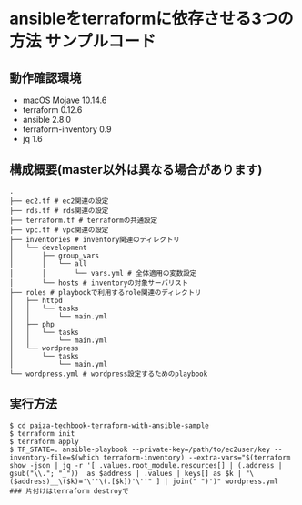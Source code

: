 # ansibleをterraformに依存させる3つの方法 サンプルコード

## 動作確認環境

- macOS Mojave 10.14.6
- terraform 0.12.6
- ansible 2.8.0
- terraform-inventory 0.9
- jq 1.6

## 構成概要(master以外は異なる場合があります)

```
.
├── ec2.tf # ec2関連の設定
├── rds.tf # rds関連の設定
├── terraform.tf # terraformの共通設定
├── vpc.tf # vpc関連の設定
├── inventories # inventory関連のディレクトリ
│   └── development
│       ├── group_vars
│       │   └── all
│       │       └── vars.yml # 全体適用の変数設定
│       └── hosts # inventoryの対象サーバリスト
├── roles # playbookで利用するrole関連のディレクトリ
│   ├── httpd
│   │   └── tasks
│   │       └── main.yml
│   ├── php
│   │   └── tasks
│   │       └── main.yml
│   └── wordpress
│       └── tasks
│           └── main.yml
└── wordpress.yml # wordpress設定するためのplaybook
```

## 実行方法

```
$ cd paiza-techbook-terraform-with-ansible-sample
$ terraform init
$ terraform apply
$ TF_STATE=. ansible-playbook --private-key=/path/to/ec2user/key --inventory-file=$(which terraform-inventory) --extra-vars="$(terraform show -json | jq -r '[ .values.root_module.resources[] | (.address | gsub("\\."; "_"))  as $address | .values | keys[] as $k | "\($address)__\($k)='\''\(.[$k])'\''" ] | join(" ")')" wordpress.yml
### 片付けはterraform destroyで
```
